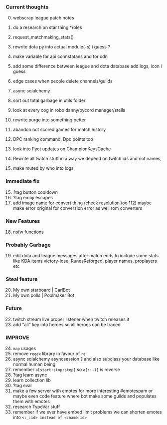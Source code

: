 ### Current thoughts

0. webscrap league patch notes

1. do a research on star thing *roles
2. request_matchmaking_stats()
3. rewrite dota py into actual module(-s) i guess ?
4. make variable for api connstatans and for cdn
5. add some difference between league and dota database add logs, icon i guess
6. edge cases when people delete channels/guilds
7. async sqlalchemy
8. sort out total garbage in utils folder
9. look at every cog in robo danny/pycord manager/stella
10. rewrite purge into something better
11. abandon not scored games for match history
12. DPC ranking command, Dpc points too
13. look into Pyot updates on ChampionKeysCache
14. Rewrite all twitch stuff in a way we depend on twitch ids and not names,
15. make muted by who into logs

### Immediate fix
15. ?tag button cooldown
16. ?tag emoji escapes 
17. add image name for convert thing (check resolution too 112)
maybe make error original for conversion error as well rom converters

### New Features
18. nsfw functions

### Probably Garbage
19. edit dota and league messages after match ends to include some stats like KDA items victory-lose, RunesReforged, player names, proplayers etc

### Steal feature
20. My own starboard | CarlBot 
21. My own polls | Poolmaker Bot

### Future
22. twitch stream live proper listener when twitch releases it
23. add "all"  key into heroes so all heroes can be traced

### IMPROVE
24. `map` usages
25. remove `regex` library in favour of `re`
26. async sqlalchemy asyncsession ? and also subclass your database like normal human being
27. remember `a[start:stop:step]` so `a[::-1]` is reverse
28. ?tag learn async
29. learn collection lib
30. ?tag eval
31. make a few server with emotes for more interesting #emotespam or maybe even code feature where bot make some guilds and populates them with emotes
32. research TypeVar stuff
33. remember if we ever have embed limit problems we can shorten emotes into `<:_:id> instead of <:name:id>`